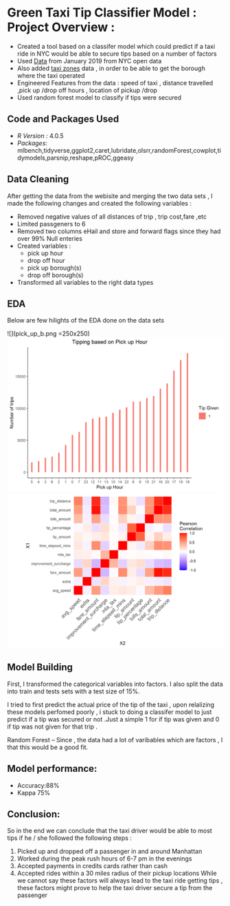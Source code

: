 # Green Taxi Tip Classifier Model : Project Overview :
* Created a tool based on a classifer model which could predict if a taxi ride in NYC would be able to secure tips based on a number of factors 
* Used [Data](https://s3.amazonaws.com/nyc-tlc/trip+data/green_tripdata_2019-01.csv) from January 2019 from NYC open data
* Also added [taxi zones](https://s3.amazonaws.com/nyc-tlc/misc/taxi+_zone_lookup.csv) data , in order to be able to get the borough where the taxi operated
* Engineered Features from the data : speed of taxi , distance travelled ,pick up /drop off hours , location of pickup /drop
* Used random forest model to classify if tips were secured 


## Code and Packages Used 
* *R Version :* 4.0.5 
* *Packages:* mlbench,tidyverse,ggplot2,caret,lubridate,olsrr,randomForest,cowplot,tidymodels,parsnip,reshape,pROC,ggeasy

## Data Cleaning 
After getting the data from the webisite and merging the two data sets , I made the following changes and created the following variables :
* Removed negative values of all distances of trip , trip cost,fare ,etc
* Limited passgeners to 6
* Removed two columns eHail and store and forward flags since they had over 99% Null enteries
* Created variables :
    * pick up hour
    * drop off hour 
    * pick up borough(s)
    * drop off borough(s)
* Transformed all variables to the right data types 


## EDA 
Below are few hilights of the EDA done on the data sets 


  ![](pick_up_b.png =250x250)
  ![](pickup_hour.png)
  ![](heat_map.png)
  
## Model Building
First, I transformed the categorical variables into factors. I also split the data into train and tests sets with a test size of 15%.

I tried to first predict the actual price of the tip of the taxi , upon relalizing these models perfomed poorly , i stuck to doing a classifer model to just predict if a tip was secured or not .Just a simple 1 for if tip was given and 0 if tip was not given for that trip .

Random Forest – Since , the data had a lot of varibables which are factors , I that this would be a good fit.
  
## Model performance:
 * Accuracy:88%
 * Kappa 75%

## Conclusion:
So in the end we can conclude that the taxi driver would be able to most tips if he / she followed the following steps :

1. Picked up and dropped off a passenger in and around Manhattan
2. Worked during the peak rush hours of 6-7 pm in the evenings
3. Accepted payments in credits cards rather than cash
4. Accepted rides within a 30 miles radius of their pickup locations While we cannot say these factors will always lead to the taxi ride getting tips , these factors might prove to help the taxi driver secure a tip from the passenger



